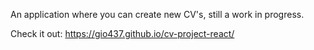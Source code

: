 An application where you can create new CV's, still a work in progress.

Check it out: https://gio437.github.io/cv-project-react/
